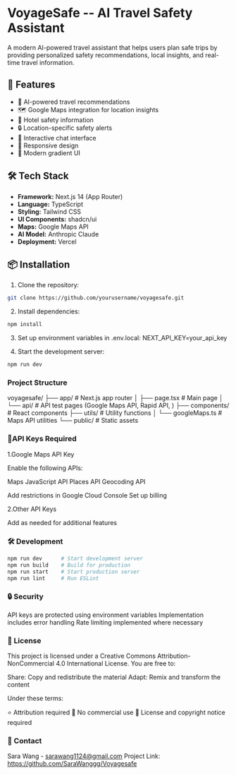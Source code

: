# VoyageSafe -- AI Travel Safety Assistant

A modern AI-powered travel assistant that helps users plan safe trips by providing personalized safety recommendations, local insights, and real-time travel information.

## 🌟 Features

- 🤖 AI-powered travel recommendations
- 🗺️ Google Maps integration for location insights
- 🏨 Hotel safety information
- 🔒 Location-specific safety alerts
- 💬 Interactive chat interface
- 📱 Responsive design
- 🎨 Modern gradient UI

## 🛠️ Tech Stack

- **Framework:** Next.js 14 (App Router)
- **Language:** TypeScript
- **Styling:** Tailwind CSS
- **UI Components:** shadcn/ui
- **Maps:** Google Maps API
- **AI Model:** Anthropic Claude
- **Deployment:** Vercel

## 📦 Installation

1. Clone the repository:
```bash
git clone https://github.com/yourusername/voyagesafe.git

```
2. Install dependencies:
```bash
npm install
```

3. Set up environment variables in .env.local:
NEXT_API_KEY=your_api_key

4. Start the development server:
```bash
npm run dev
```

### Project Structure
voyagesafe/
├── app/                # Next.js app router
│   ├── page.tsx       # Main page
│   └── api/          # API test pages (Google Maps API, Rapid API, )
├── components/        # React components
├── utils/            # Utility functions
│   └── googleMaps.ts # Maps API utilities
└── public/           # Static assets

### 🔑API Keys Required

1.Google Maps API Key

Enable the following APIs:

Maps JavaScript API
Places API
Geocoding API


Add restrictions in Google Cloud Console
Set up billing


2.Other API Keys

Add as needed for additional features

### 🛠️ Development
```bash
npm run dev      # Start development server
npm run build    # Build for production
npm run start    # Start production server
npm run lint     # Run ESLint
```

### 🔒 Security

API keys are protected using environment variables
Implementation includes error handling
Rate limiting implemented where necessary

### 📝 License
This project is licensed under a Creative Commons Attribution-NonCommercial 4.0 International License.
You are free to:

Share: Copy and redistribute the material
Adapt: Remix and transform the content

Under these terms:

⭐ Attribution required
🚫 No commercial use
📄 License and copyright notice required

### 📧 Contact
Sara Wang - sarawang1124@gmail.com
Project Link: https://github.com/SaraWanggg/Voyagesafe

